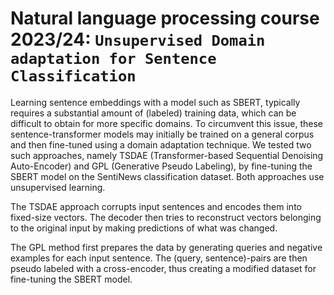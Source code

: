 # Natural language processing course 2023/24: `Unsupervised Domain adaptation for Sentence Classification`

Learning sentence embeddings with a model such as SBERT, typically requires a substantial amount of (labeled) training data, which can be difficult to obtain for more specific domains. To circumvent this issue, these sentence-transformer models may initially be trained on a general corpus and then fine-tuned using a domain adaptation technique. We tested two such approaches, namely TSDAE (Transformer-based Sequential Denoising Auto-Encoder) and GPL (Generative Pseudo Labeling), by fine-tuning the SBERT model on the SentiNews classification dataset. Both approaches use unsupervised learning.

The TSDAE approach corrupts input sentences and encodes them into fixed-size vectors. The decoder then tries to reconstruct vectors belonging to the original input by making predictions of what was changed.

The GPL method first prepares the data by generating queries and negative examples for each input sentence. The (query, sentence)-pairs are then pseudo labeled with a cross-encoder, thus creating a modified dataset for fine-tuning the SBERT model.